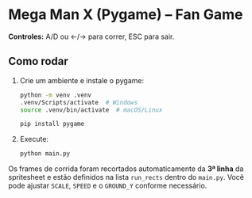 
# Mega Man X (Pygame) – Fan Game

**Controles:** A/D ou ←/→ para correr, ESC para sair.

## Como rodar
1. Crie um ambiente e instale o pygame:
   ```bash
   python -m venv .venv
   .venv/Scripts/activate  # Windows
   source .venv/bin/activate  # macOS/Linux

   pip install pygame
   ```
2. Execute:
   ```bash
   python main.py
   ```

Os frames de corrida foram recortados automaticamente da **3ª linha** da spritesheet e estão definidos na lista `run_rects` dentro do `main.py`.
Você pode ajustar `SCALE`, `SPEED` e o `GROUND_Y` conforme necessário.
